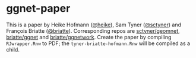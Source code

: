 # ggnet-paper

This is a paper by Heike Hofmann ([@heike](https://github.com/heike)), Sam Tyner ([@sctyner](https://github.com/sctyner)) and François Briatte ([@briatte](https://github.com/briatte)). Corresponding repos are [sctyner/geomnet](https://github.com/sctyner/geomnet), [briatte/ggnet](https://github.com/briatte/ggnet) and [briatte/ggnetwork](https://github.com/briatte/ggnetwork).
Create the paper by compiling `RJwrapper.Rnw` to PDF; the `tyner-briatte-hofmann.Rnw` will be compiled as a child.
